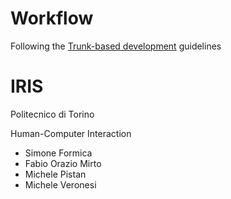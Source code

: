 # Workflow

Following the <a href="https://www.atlassian.com/continuous-delivery/continuous-integration/trunk-based-development">Trunk-based development</a> guidelines

# IRIS

Politecnico di Torino

Human-Computer Interaction

- Simone Formica
- Fabio Orazio Mirto
- Michele Pistan
- Michele Veronesi

